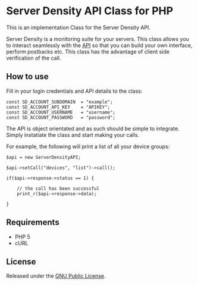 # Server Density API Class for PHP

This is an implementation Class for the Server Density API.

Server Density is a monitoring suite for your servers. This class allows you to interact seamlessly with the [API](http://developer.serverdensity.com) so that you can build your own interface, perform postbacks etc. This class has the advantage of client side verification of the call.


## How to use

Fill in your login credentials and API details to the class:

	const SD_ACCOUNT_SUBDOMAIN	= "example";
	const SD_ACCOUNT_API_KEY	= "APIKEY";
	const SD_ACCOUNT_USERNAME	= "username";
	const SD_ACCOUNT_PASSWORD	= "password";

The API is object orientated and as such should be simple to integrate.
Simply instatiate the class and start making your calls.

For example, the following will print a list of all your device groups:

	$api = new ServerDensityAPI;
	
	$api->setCall("devices", "list")->call();
	
	if($api->response->status == 1) {
	
		// the call has been successful
		print_r($api->response->data);
	
	}


## Requirements
* PHP 5
* cURL


## License
Released under the [GNU Public License](http://opensource.org/licenses/gpl-license.php).
